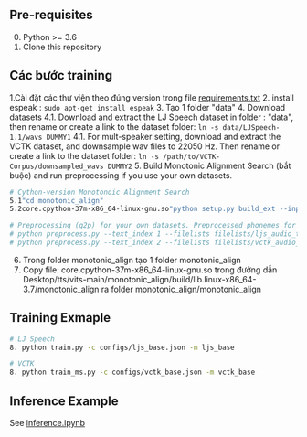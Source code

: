 


## Pre-requisites
0. Python >= 3.6
0. Clone this repository
## Các bước training
1.Cài đặt các thư viện theo đúng version trong file [requirements.txt](requirements.txt)
2. install espeak : `sudo apt-get install espeak`
3. Tạo 1 folder "data"
4. Download datasets
    4.1. Download and extract the LJ Speech dataset in folder : "data", then rename or create a link to the dataset folder: `ln -s data/LJSpeech-1.1/wavs DUMMY1`
    4.1. For mult-speaker setting, download and extract the VCTK dataset, and downsample wav files to 22050 Hz. Then rename or create a link to the dataset folder: `ln -s /path/to/VCTK-Corpus/downsampled_wavs DUMMY2`
5. Build Monotonic Alignment Search (bắt buộc) and run preprocessing if you use your own datasets.
```sh
# Cython-version Monotonoic Alignment Search
5.1"cd monotonic_align"
5.2core.cpython-37m-x86_64-linux-gnu.so"python setup.py build_ext --inplace"

# Preprocessing (g2p) for your own datasets. Preprocessed phonemes for LJ Speech and VCTK have been already provided.
# python preprocess.py --text_index 1 --filelists filelists/ljs_audio_text_train_filelist.txt filelists/ljs_audio_text_val_filelist.txt filelists/ljs_audio_text_test_filelist.txt 
# python preprocess.py --text_index 2 --filelists filelists/vctk_audio_sid_text_train_filelist.txt filelists/vctk_audio_sid_text_val_filelist.txt filelists/vctk_audio_sid_text_test_filelist.txt
```
6. Trong folder monotonic_align tạo 1 folder monotonic_align 
7. Copy file: core.cpython-37m-x86_64-linux-gnu.so trong đường dẫn Desktop/tts/vits-main/monotonic_align/build/lib.linux-x86_64-3.7/monotonic_align
ra folder monotonic_align/monotonic_align

## Training Exmaple
```sh
# LJ Speech
8. python train.py -c configs/ljs_base.json -m ljs_base

# VCTK
8. python train_ms.py -c configs/vctk_base.json -m vctk_base
```


## Inference Example
See [inference.ipynb](inference.ipynb)

